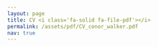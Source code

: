 ```yaml
---
layout: page
title: ​CV <i class='fa-solid fa-file-pdf'></i>
permalink: /assets/pdf/CV_conor_walker.pdf
nav: true
---
```


